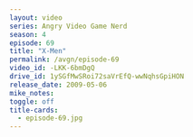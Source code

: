 ```yaml
---
layout: video
series: Angry Video Game Nerd
season: 4
episode: 69
title: "X-Men"
permalink: /avgn/episode-69
video_id: -LKK-6bmDgQ
drive_id: 1ySGfMwSRoi72saVrEfQ-wwNqhsGpiHON
release_date: 2009-05-06
mike_notes:
toggle: off
title-cards:
  - episode-69.jpg
---
```

